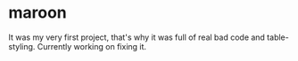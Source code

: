 # maroon
It was my very first project, that's why it was full of real bad code and table-styling.
Currently working on fixing it.
